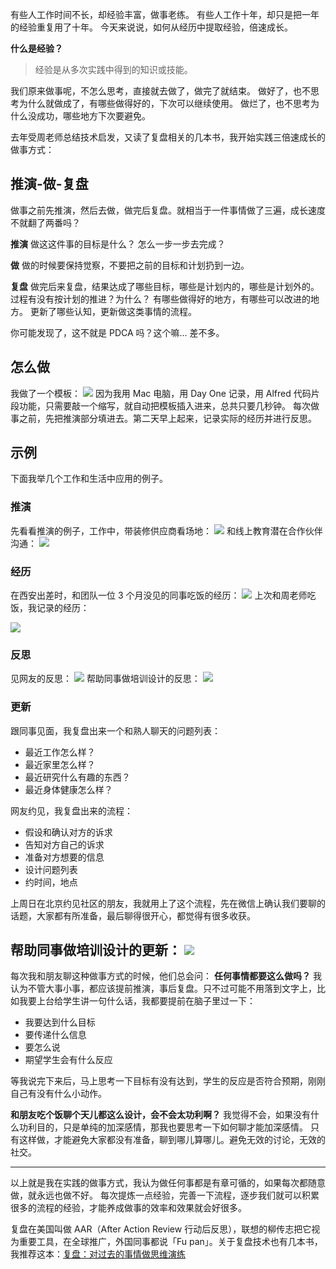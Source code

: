 有些人工作时间不长，却经验丰富，做事老练。
有些人工作十年，却只是把一年的经验重复用了十年。
今天来说说，如何从经历中提取经验，倍速成长。

**什么是经验？**
>经验是从多次实践中得到的知识或技能。

我们原来做事呢，不怎么思考，直接就去做了，做完了就结束。
做好了，也不思考为什么就做成了，有哪些做得好的，下次可以继续使用。
做烂了，也不思考为什么没成功，哪些地方下次要避免。

去年受周老师总结技术启发，又读了复盘相关的几本书，我开始实践三倍速成长的做事方式：
## 推演-做-复盘
做事之前先推演，然后去做，做完后复盘。就相当于一件事情做了三遍，成长速度不就翻了两番吗？

**推演**
做这这件事的目标是什么？
怎么一步一步去完成？

**做**
做的时候要保持觉察，不要把之前的目标和计划扔到一边。

**复盘**
做完后来复盘，结果达成了哪些目标，哪些是计划内的，哪些是计划外的。
过程有没有按计划的推进？为什么？
有哪些做得好的地方，有哪些可以改进的地方。
更新了哪些认知，更新做这类事情的流程。

你可能发现了，这不就是 PDCA 吗？这个嘛... 差不多。

## 怎么做
我做了一个模板：
![](./_image/2017-03-02-07-52-15.jpg)
因为我用 Mac 电脑，用 Day One 记录，用 Alfred 代码片段功能，只需要敲一个缩写，就自动把模板插入进来，总共只要几秒钟。
每次做事之前，先把推演部分填进去。第二天早上起来，记录实际的经历并进行反思。

## 示例
下面我举几个工作和生活中应用的例子。

### 推演
先看看推演的例子，工作中，带装修供应商看场地：
![](./_image/2017-03-02-08-17-18.jpg)
和线上教育潜在合作伙伴沟通：
![](./_image/2017-03-02-08-16-41.jpg)
###  经历
在西安出差时，和团队一位 3 个月没见的同事吃饭的经历：
![](./_image/2017-03-02-08-12-25.jpg)
上次和周老师吃饭，我记录的经历：

![](./_image/2017-03-02-08-15-54.jpg)
### 反思
见网友的反思：
![](./_image/2017-03-02-08-24-20.jpg)
帮助同事做培训设计的反思：
![](./_image/2017-03-02-08-25-50.jpg)

### 更新
跟同事见面，我复盘出来一个和熟人聊天的问题列表：
* 最近工作怎么样？
* 最近家里怎么样？
* 最近研究什么有趣的东西？
* 最近身体健康怎么样？

网友约见，我复盘出来的流程：
* 假设和确认对方的诉求
* 告知对方自己的诉求
* 准备对方想要的信息
* 设计问题列表
* 约时间，地点

上周日在北京约见社区的朋友，我就用上了这个流程，先在微信上确认我们要聊的话题，大家都有所准备，最后聊得很开心，都觉得有很多收获。

帮助同事做培训设计的更新：
![](./_image/2017-03-02-08-27-56.jpg)
---
每次我和朋友聊这种做事方式的时候，他们总会问：
**任何事情都要这么做吗？**
我认为不管大事小事，都应该提前推演，事后复盘。只不过可能不用落到文字上，比如我要上台给学生讲一句什么话，我都要提前在脑子里过一下：
* 我要达到什么目标
* 要传递什么信息
* 要怎么说
* 期望学生会有什么反应

等我说完下来后，马上思考一下目标有没有达到，学生的反应是否符合预期，刚刚自己有没有什么小动作。

**和朋友吃个饭聊个天儿都这么设计，会不会太功利啊？**
我觉得不会，如果没有什么功利目的，只是单纯的加深感情，那我也要思考一下如何聊才能加深感情。
只有这样做，才能避免大家都没有准备，聊到哪儿算哪儿。避免无效的讨论，无效的社交。

---
以上就是我在实践的做事方式，我认为做任何事都是有章可循的，如果每次都随意做，就永远也做不好。
每次提炼一点经验，完善一下流程，逐步我们就可以积累很多的流程的经验，才能养成做事的效率和效果就会好很多。

复盘在美国叫做 AAR（After Action Review 行动后反思），联想的柳传志把它视为重要工具，在全球推广，外国同事都说「Fu pan」。关于复盘技术也有几本书，我推荐这本：[复盘：对过去的事情做思维演练](https://book.douban.com/subject/25702395/)